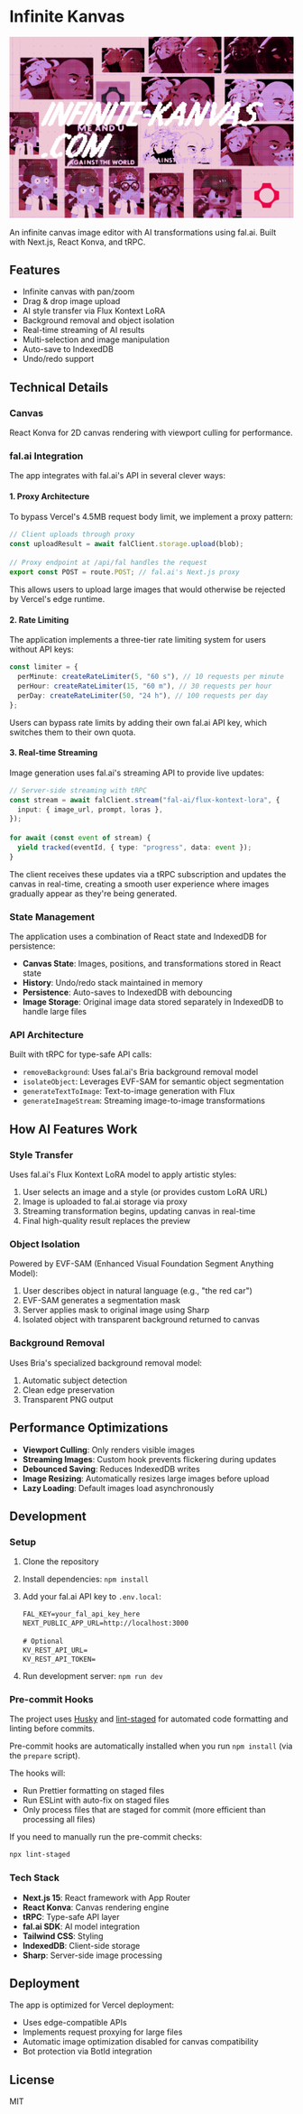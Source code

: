 # Infinite Kanvas

![Infinite Kanvas](./public/og-img-compress.png)

An infinite canvas image editor with AI transformations using fal.ai. Built with Next.js, React Konva, and tRPC.

## Features

- Infinite canvas with pan/zoom
- Drag & drop image upload
- AI style transfer via Flux Kontext LoRA
- Background removal and object isolation
- Real-time streaming of AI results
- Multi-selection and image manipulation
- Auto-save to IndexedDB
- Undo/redo support

## Technical Details

### Canvas

React Konva for 2D canvas rendering with viewport culling for performance.

### fal.ai Integration

The app integrates with fal.ai's API in several clever ways:

#### 1. Proxy Architecture

To bypass Vercel's 4.5MB request body limit, we implement a proxy pattern:

```typescript
// Client uploads through proxy
const uploadResult = await falClient.storage.upload(blob);

// Proxy endpoint at /api/fal handles the request
export const POST = route.POST; // fal.ai's Next.js proxy
```

This allows users to upload large images that would otherwise be rejected by Vercel's edge runtime.

#### 2. Rate Limiting

The application implements a three-tier rate limiting system for users without API keys:

```typescript
const limiter = {
  perMinute: createRateLimiter(5, "60 s"), // 10 requests per minute
  perHour: createRateLimiter(15, "60 m"), // 30 requests per hour
  perDay: createRateLimiter(50, "24 h"), // 100 requests per day
};
```

Users can bypass rate limits by adding their own fal.ai API key, which switches them to their own quota.

#### 3. Real-time Streaming

Image generation uses fal.ai's streaming API to provide live updates:

```typescript
// Server-side streaming with tRPC
const stream = await falClient.stream("fal-ai/flux-kontext-lora", {
  input: { image_url, prompt, loras },
});

for await (const event of stream) {
  yield tracked(eventId, { type: "progress", data: event });
}
```

The client receives these updates via a tRPC subscription and updates the canvas in real-time, creating a smooth user experience where images gradually appear as they're being generated.

### State Management

The application uses a combination of React state and IndexedDB for persistence:

- **Canvas State**: Images, positions, and transformations stored in React state
- **History**: Undo/redo stack maintained in memory
- **Persistence**: Auto-saves to IndexedDB with debouncing
- **Image Storage**: Original image data stored separately in IndexedDB to handle large files

### API Architecture

Built with tRPC for type-safe API calls:

- `removeBackground`: Uses fal.ai's Bria background removal model
- `isolateObject`: Leverages EVF-SAM for semantic object segmentation
- `generateTextToImage`: Text-to-image generation with Flux
- `generateImageStream`: Streaming image-to-image transformations

## How AI Features Work

### Style Transfer

Uses fal.ai's Flux Kontext LoRA model to apply artistic styles:

1. User selects an image and a style (or provides custom LoRA URL)
2. Image is uploaded to fal.ai storage via proxy
3. Streaming transformation begins, updating canvas in real-time
4. Final high-quality result replaces the preview

### Object Isolation

Powered by EVF-SAM (Enhanced Visual Foundation Segment Anything Model):

1. User describes object in natural language (e.g., "the red car")
2. EVF-SAM generates a segmentation mask
3. Server applies mask to original image using Sharp
4. Isolated object with transparent background returned to canvas

### Background Removal

Uses Bria's specialized background removal model:

1. Automatic subject detection
2. Clean edge preservation
3. Transparent PNG output

## Performance Optimizations

- **Viewport Culling**: Only renders visible images
- **Streaming Images**: Custom hook prevents flickering during updates
- **Debounced Saving**: Reduces IndexedDB writes
- **Image Resizing**: Automatically resizes large images before upload
- **Lazy Loading**: Default images load asynchronously

## Development

### Setup

1. Clone the repository
2. Install dependencies: `npm install`
3. Add your fal.ai API key to `.env.local`:

   ```
   FAL_KEY=your_fal_api_key_here
   NEXT_PUBLIC_APP_URL=http://localhost:3000

   # Optional
   KV_REST_API_URL=
   KV_REST_API_TOKEN=
   ```

4. Run development server: `npm run dev`

### Pre-commit Hooks

The project uses [Husky](https://github.com/typicode/husky) and [lint-staged](https://github.com/lint-staged/lint-staged) for automated code formatting and linting before commits.

Pre-commit hooks are automatically installed when you run `npm install` (via the `prepare` script).

The hooks will:

- Run Prettier formatting on staged files
- Run ESLint with auto-fix on staged files
- Only process files that are staged for commit (more efficient than processing all files)

If you need to manually run the pre-commit checks:

```bash
npx lint-staged
```

### Tech Stack

- **Next.js 15**: React framework with App Router
- **React Konva**: Canvas rendering engine
- **tRPC**: Type-safe API layer
- **fal.ai SDK**: AI model integration
- **Tailwind CSS**: Styling
- **IndexedDB**: Client-side storage
- **Sharp**: Server-side image processing

## Deployment

The app is optimized for Vercel deployment:

- Uses edge-compatible APIs
- Implements request proxying for large files
- Automatic image optimization disabled for canvas compatibility
- Bot protection via BotId integration

## License

MIT
